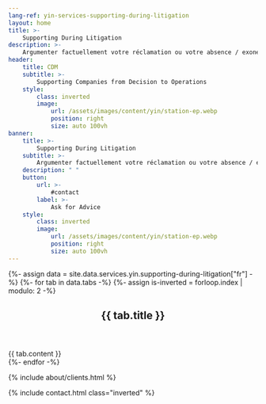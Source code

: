 ```yaml
---
lang-ref: yin-services-supporting-during-litigation
layout: home
title: >-
    Supporting During Litigation
description: >-
    Argumenter factuellement votre réclamation ou votre absence / exonération de responsabilité.
header:
    title: CDM
    subtitle: >-
        Supporting Companies from Decision to Operations
    style:
        class: inverted
        image:
            url: /assets/images/content/yin/station-ep.webp
            position: right
            size: auto 100vh
banner:
    title: >-
        Supporting During Litigation
    subtitle: >-
        Argumenter factuellement votre réclamation ou votre absence / exonération de responsabilité
    description: " "
    button:
        url: >-
            #contact
        label: >-
            Ask for Advice
    style:
        class: inverted
        image:
            url: /assets/images/content/yin/station-ep.webp
            position: right
            size: auto 100vh
---
```


{%- assign data = site.data.services.yin.supporting-during-litigation["fr"] -%}
{%- for tab in data.tabs -%}
{%- assign is-inverted = forloop.index | modulo: 2 -%}
<section id="{{ tab.id }}" {% if is-inverted == 0 %}class="inverted"{% endif %}>
    <header class="major">
        <h2>{{ tab.title }}</h2>
    </header>
    {{ tab.content }}
</section>
{%- endfor -%}

{% include about/clients.html %}

{% include contact.html class="inverted" %}

